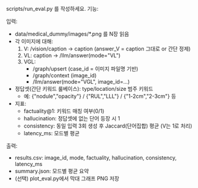 scripts/run_eval.py 를 작성하세요. 기능:

입력:
- data/medical_dummy/images/*.png 를 N장 읽음
- 각 이미지에 대해:
  1) V: /vision/caption → caption (answer_V = caption 그대로 or 간단 정제)
  2) VL: caption → /llm/answer(mode="VL")
  3) VGL:
     - /graph/upsert (case_id = 이미지 파일명 기반)
     - /graph/context (image_id)
     - /llm/answer(mode="VGL", image_id=...)
- 정답셋(간단 키워드 룰베이스): type/location/size 범주 키워드
  - 예: {"nodule","opacity"} / {"RUL","LLL"} / {"1-2cm","2-3cm"} 등
- 지표:
  - factuality@1: 키워드 매칭 여부(0/1)
  - hallucination: 정답셋에 없는 단어 등장 시 1
  - consistency: 동일 입력 3회 생성 후 Jaccard(단어집합) 평균 (V는 1로 처리)
  - latency_ms: 모드별 평균

출력:
- results.csv: image_id, mode, factuality, hallucination, consistency, latency_ms
- summary.json: 모드별 평균 요약
- (선택) plot_eval.py에서 막대 그래프 PNG 저장
